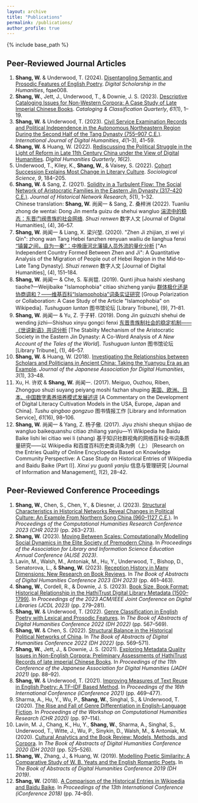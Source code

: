 ```yaml
---
layout: archive
title: "Publications"
permalink: /publications/
author_profile: true
---
```



{% include base_path %}

## Peer-Reviewed Journal Articles
1. **Shang, W.** & Underwood, T. (2024). [Disentangling Semantic and Prosodic Features of English Poetry](https://academic.oup.com/dsh/advance-article/doi/10.1093/llc/fqae008/7615080). *Digital Scholarship in the Humanities*, fqae008.
2. **Shang, W.**, Jett, J., Underwood, T., & Downie, J. S. (2023). [Descriptive Cataloging Issues for Non-Western Corpora: A Case Study of Late Imperial Chinese Books](https://doi.org/10.1080/01639374.2022.2148800). *Cataloging & Classification Quarterly*, *61*(1), 1–19.
3. **Shang, W.** & Underwood, T. (2023). [Civil Service Examination Records and Political Independence in the Autonomous Northeastern Region During the Second Half of the Tang Dynasty (755–907 C.E.)](https://doi.org/10.1007/s42803-022-00054-7). *International Journal of Digital Humanities*, *4*(1–3), 41–59.
4. **Shang, W.** & Huang, W. (2022). [Rediscussing the Political Struggle in the Light of Reform in Late 11th Century China under the View of Digital Humanities](http://www.digitalhumanities.org/dhq/vol/16/2/000613/000613.html). *Digital Humanities Quarterly*, *16*(2).
5. Underwood, T., Kiley, K., **Shang, W.**, & Vaisey, S. (2022). [Cohort Succession Explains Most Change in Literary Culture](https://doi.org/10.15195/v9.a8). *Sociological Science*, *9*, 184–205.
6. **Shang, W.** & Sang, Z. (2021). [Solidity in a Turbulent Flow: The Social Network of Aristocratic Families in the Eastern Jin Dynasty (317–420 C.E.)](https://doi.org/10.25517/jhnr.v5i1.126). *Journal of Historical Network Research*, *5*(1), 1–32.<br>
Chinese translation: **Shang, W.** 尚闻一 & Sang, Z. 桑梓洲 (2022). Tuanliu zhong de wentai: Dong Jin menfa guizu de shehui wangluo [湍流中的稳态：东晋门阀贵族的社会网络](https://www.dhcn.cn/dhjournal/202204/24913.html). *Shuzi renwen* 数字人文 [Journal of Digital Humanities], (4), 36–57.
7. **Shang, W.** 尚闻一 & Liang, X. 梁兴堃. (2020). "Zhen Ji zhijian, zi wei yi Qin": zhong wan Tang Hebei fanzhen renyuan wailiu de lianghua fenxi [“镇冀之间，自为一秦”：中晚唐河北藩镇人员外流的量化分析](https://www.dhcn.cn/dhjournal/202004/6092.html) ["An Independent Country Formed Between Zhen and Ji": A Quantitative Analysis of the Migration of People out of Hebei Region in the Mid-to-Late Tang Dynasty]. *Shuzi renwen* 数字人文 [Journal of Digital Humanities], (4), 151–184.
8. **Shang, W.** 尚闻一 & Che, S. 车尚锟. (2019). Qunti jihua haishi xieshang tiaohe?—Weijibaike "Islamophobia" citiao shizheng yanjiu [群体极化还是协商调和？——维基百科“Islamophobia”词条实证研究](https://www.cnki.net/KCMS/detail/detail.aspx?dbcode=CJFD&dbname=CJFDLAST2019&filename=TSGL201909009&uniplatform=OVERSEA&v=NtjirHXhggM6vFMcq2eep8DFgTvhgMCf44-XWhu6ylGSmQMJsoZcZ6DrsA6uvlH7) [Group Polarization or Collaboration: A Case Study of the Article "Islamophobia" on Wikipedia]. *Tushuguan luntan* 图书馆论坛 [Library Tribune], (9), 71–81.
9. **Shang, W.** 尚闻一 & Yu, Z. 于子轩. (2019). Dong Jin guizuzhi shehui de wending jizhi—Shishuo xinyu gongci fenxi [东晋贵族制社会的稳定机制——《世说新语》共词分析](https://www.cnki.net/KCMS/detail/detail.aspx?dbcode=CJFD&dbname=CJFDLAST2019&filename=TSGL201901008&uniplatform=OVERSEA&v=NtjirHXhggMP_yd1sQikgU_cCpMTd6a9K5piNCDWE_oA0M1YkqBm-A2V4DogLzT7) [The Stablity Mechanism of the Aristocratic Society in the Eastern Jin Dynasty: A Co-Word Analysis of *A New Account of the Tales of the World*]. *Tushuguan luntan* 图书馆论坛 [Library Tribune], (1), 46–57.
10. **Shang, W.** & Huang, W. (2018). [Investigating the Relationships between Scholars and Politicians in Ancient China: Taking the Yuanyou Era as an Example](https://doi.org/10.17928/jjadh.3.1_33). *Journal of the Japanese Association for Digital Humanities*, *3*(1), 33–48.
11. Xu, H. 许欢 & **Shang, W.** 尚闻一. (2017). Meiguo, Ouzhou, Riben, Zhongguo shuzi suyang peiyang moshi fazhan shuping [美国、欧洲、日本、中国数字素养培养模式发展述评](https://doi.org/10.13266/j.issn.0252-3116.2017.16.014) [A Commentary on the Development of Digital Literacy Cultivation Models in the USA, Europe, Japan and China]. *Tushu qingbao gongzuo* 图书情报工作 [Library and Information Service], *61*(16), 98–106.
12. **Shang, W.** 尚闻一 & Yang, Z. 杨子傲. (2017). Jiyu zhishi shequn shijiao de wangluo baikequanshu citiao zhiliang yanjiu—Yi Wikipedia he Baidu Baike lishi lei citiao wei li (shang) 基于知识社群视角的网络百科全书词条质量研究——以 Wikipedia 和百度百科历史类词条为例（上） [Research on the Entries Quality of Online Encyclopedia Based on Knowledge Community Perspective: A Case Study on Historical Entries of Wikipedia and Baidu Baike (Part I)]. *Xinxi yu guanli yanjiu* 信息与管理研究 [Journal of Information and Management], *1*(2), 28–42.

## Peer-Reviewed Conference Proceedings
1. **Shang, W.**, Chen, S., Chen, Y., & Diesner, J. (2023). [Structural Characteristics in Historical Networks Reveal Changes in Political Culture: An Example From Northern Song China (960–1127 C.E.)](https://ceur-ws.org/Vol-3558/paper2567.pdf). In *Proceedings of the Computational Humanities Research Conference 2023 (CHR 2023)* (pp. 263–273).
2. **Shang, W.** (2023). [Moving Between Scales: Computationally Modelling Social Dynamics in the Elite Society of Premodern China](https://doi.org/10.21900/j.alise.2023.1273). In *Proceedings of the Association for Library and Information Science Education Annual Conference (ALISE 2023)*.
3. Lavin, M., Walsh, M., Antoniak, M., Hu, Y., Underwood, T., Bishop, D., Senatorova, L., & **Shang, W.** (2023). [Reception History in Many Dimensions: New Research on Book Reviews](https://zenodo.org/record/8210808). In *The Book of Abstracts of Digital Humanities Conference 2023 (DH 2023)* (pp. 461–463).
4. **Shang, W.**, Cordell, R., & Downie, J. S. (2023). [Book Size, Book Format: Historical Relationship in the HathiTrust Digital Library Metadata (1500–1799)](https://doi.org/10.1109/JCDL57899.2023.00059). In *Proceedings of the 2023 ACM/IEEE Joint Conference on Digital Libraries (JCDL 2023)* (pp. 279–281).
5. **Shang, W.** & Underwood, T. (2022). [Genre Classification in English Poetry with Lexical and Prosodic Features](https://dh2022.dhii.asia/dh2022bookofabsts.pdf#page=569). In *The Book of Abstracts of Digital Humanities Conference 2022 (DH 2022)* (pp. 567–569).
6. **Shang, W.** & Chen, S. (2022). [Structural Balance in the Historical Political Networks of China](https://dh2022.dhii.asia/dh2022bookofabsts.pdf#page=571). In *The Book of Abstracts of Digital Humanities Conference 2022 (DH 2022)* (pp. 569–571).
7. **Shang, W.**, Jett, J., & Downie, J. S. (2021). [Exploring Metadata Quality Issues in Non-English Corpora: Preliminary Assessments of HathiTrust Records of late imperial Chinese Books](https://www.hi.u-tokyo.ac.jp/JADH/2021/Proceedings_JADH2021.pdf#page=88). In *Proceedings of the 11th Conference of the Japanese Association for Digital Humanities (JADH 2021)* (pp. 88–92).
8. **Shang, W.** & Underwood, T. (2021). [Improving Measures of Text Reuse in English Poetry: A TF–IDF Based Method](https://doi.org/10.1007/978-3-030-71292-1_36). In *Proceedings of the 16th International Conference (iConference 2021)* (pp. 469–477).
9. Sharma, A., Hu, Y., Wu, P., **Shang, W.**, Singhal, S., & Underwood, T. (2020). [The Rise and Fall of Genre Differentiation in English-Language Fiction](http://ceur-ws.org/Vol-2723/long27.pdf). In *Proceedings of the Workshop on Computational Humanities Research (CHR 2020)* (pp. 97–114).
10. Lavin, M. J., Chang, K., Hu, Y., **Shang, W.**, Sharma, A., Singhal, S., Underwood, T., Witte, J., Wu, P., Sinykin, D., Walsh, M., & Antoniak, M. (2020). [Cultural Analytics and the Book Review: Models, Methods, and Corpora](https://dh2020.adho.org/wp-content/uploads/2020/07/516_CulturalAnalyticsandtheBookReviewModelsMethodsandCorpora.html). In *The Book of Abstracts of Digital Humanities Conference 2020 (DH 2020)* (pp. 525–526).
11. **Shang, W.**, Zhang, J., & Huang, W. (2019). [Modelling Poetic Similarity: A Comparative Study of W. B. Yeats and the English Romantic Poets](https://doi.org/10.34894/OUOSLM). In *The Book of Abstracts of Digital Humanities Conference 2019 (DH 2019)*.
12. **Shang, W.** (2018). [A Comparison of the Historical Entries in Wikipedia and Baidu Baike](https://doi.org/10.1007/978-3-319-78105-1_9). In *Proceedings of the 13th International Conference (iConference 2018)* (pp. 74–80).

